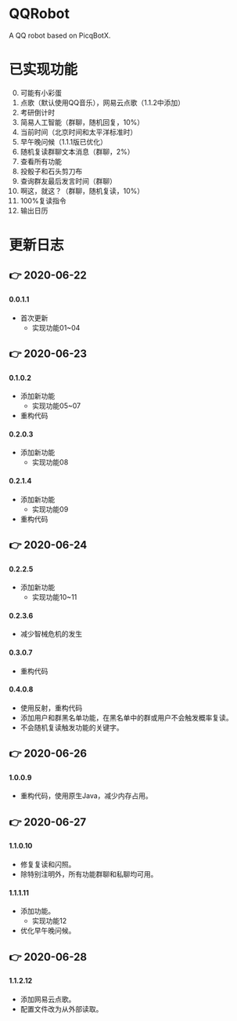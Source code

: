 # QQRobot
A QQ robot based on PicqBotX.
# 已实现功能
00. 可能有小彩蛋
01. 点歌（默认使用QQ音乐），网易云点歌（1.1.2中添加）
02. 考研倒计时
03. 简易人工智能（群聊，随机回复，10%）
04. 当前时间（北京时间和太平洋标准时）
05. 早午晚问候（1.1.1版已优化）
06. 随机复读群聊文本消息（群聊，2%）
07. 查看所有功能
08. 投骰子和石头剪刀布
09. 查询群友最后发言时间（群聊）
10. 啊这，就这？（群聊，随机复读，10%）
11. 100%复读指令
12. 输出日历
# 更新日志
## 👉 2020-06-22
#### 0.0.1.1
* 首次更新
    * 实现功能01~04
## 👉 2020-06-23
#### 0.1.0.2
* 添加新功能
    * 实现功能05~07
* 重构代码
#### 0.2.0.3
* 添加新功能
    * 实现功能08
#### 0.2.1.4
* 添加新功能
    * 实现功能09
* 重构代码
## 👉 2020-06-24
#### 0.2.2.5
* 添加新功能
    * 实现功能10~11
#### 0.2.3.6
* 减少智械危机的发生
#### 0.3.0.7
* 重构代码
#### 0.4.0.8
* 使用反射，重构代码
* 添加用户和群黑名单功能，在黑名单中的群或用户不会触发概率复读。
* 不会随机复读触发功能的关键字。
## 👉 2020-06-26
#### 1.0.0.9
* 重构代码，使用原生Java，减少内存占用。
## 👉 2020-06-27
#### 1.1.0.10
* 修复复读和闪照。
* 除特别注明外，所有功能群聊和私聊均可用。
#### 1.1.1.11
* 添加功能。
    * 实现功能12
* 优化早午晚问候。
## 👉 2020-06-28
#### 1.1.2.12
* 添加网易云点歌。
* 配置文件改为从外部读取。

